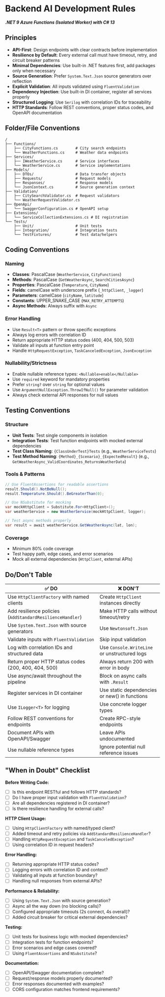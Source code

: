 # Backend AI Development Rules
***.NET 9 Azure Functions (Isolated Worker) with C# 13***

## Principles
- **API-First**: Design endpoints with clear contracts before implementation
- **Resilience by Default**: Every external call must have timeout, retry, and circuit breaker patterns
- **Minimal Dependencies**: Use built-in .NET features first, add packages only when necessary
- **Source Generation**: Prefer `System.Text.Json` source generators over reflection
- **Explicit Validation**: All inputs validated using `FluentValidation`
- **Dependency Injection**: Use built-in DI container, register all services properly
- **Structured Logging**: Use `Serilog` with correlation IDs for traceability
- **HTTP Standards**: Follow REST conventions, proper status codes, and OpenAPI documentation

## Folder/File Conventions

```
/
├── Functions/
│   ├── CityFunctions.cs        # City search endpoints
│   └── WeatherFunctions.cs     # Weather data endpoints
├── Services/
│   ├── IWeatherService.cs      # Service interfaces
│   └── WeatherService.cs       # Service implementations
├── Models/
│   ├── DTOs/                   # Data transfer objects
│   ├── Requests/               # Request models
│   ├── Responses/              # Response models
│   └── JsonContext.cs          # Source generation context
├── Validation/
│   ├── CitySearchValidator.cs  # Request validators
│   └── WeatherRequestValidator.cs
├── OpenApi/
│   └── SwaggerConfiguration.cs # OpenAPI setup
├── Extensions/
│   └── ServiceCollectionExtensions.cs # DI registration
└── Tests/
    ├── Unit/                   # Unit tests
    ├── Integration/            # Integration tests
    └── TestFixtures/           # Test data/helpers
```

## Coding Conventions

### Naming
- **Classes**: PascalCase (`WeatherService`, `CityFunctions`)
- **Methods**: PascalCase (`GetWeatherAsync`, `SearchCitiesAsync`)
- **Properties**: PascalCase (`Temperature`, `CityName`)
- **Fields**: camelCase with underscore prefix (`_httpClient`, `_logger`)
- **Parameters**: camelCase (`cityName`, `latitude`)
- **Constants**: UPPER_SNAKE_CASE (`MAX_RETRY_ATTEMPTS`)
- **Async Methods**: Always suffix with `Async`

### Error Handling
- Use `Result<T>` pattern or throw specific exceptions
- Always log errors with correlation ID
- Return appropriate HTTP status codes (400, 404, 500, 503)
- Validate all inputs at function entry point
- Handle `HttpRequestException`, `TaskCanceledException`, `JsonException`

### Nullability/Strictness
- Enable nullable reference types: `<Nullable>enable</Nullable>`
- Use `required` keyword for mandatory properties
- Prefer `string?` over `string` for optional values
- Use `ArgumentNullException.ThrowIfNull()` for parameter validation
- Always check external API responses for null values

## Testing Conventions

### Structure
- **Unit Tests**: Test single components in isolation
- **Integration Tests**: Test function endpoints with mocked external dependencies
- **Test Class Naming**: `{ClassUnderTest}Tests` (e.g., `WeatherServiceTests`)
- **Test Method Naming**: `{Method}_{Scenario}_{ExpectedResult}` (e.g., `GetWeatherAsync_ValidCoordinates_ReturnsWeatherData`)

### Tools & Patterns
```csharp
// Use FluentAssertions for readable assertions
result.Should().NotBeNull();
result.Temperature.Should().BeGreaterThan(0);

// Use NSubstitute for mocking
var mockHttpClient = Substitute.For<HttpClient>();
var weatherService = new WeatherService(mockHttpClient, logger);

// Test async methods properly
var result = await weatherService.GetWeatherAsync(lat, lon);
```

### Coverage
- Minimum 80% code coverage
- Test happy path, edge cases, and error scenarios
- Mock all external dependencies (`HttpClient`, external APIs)

## Do/Don't Table

| ✅ DO | ❌ DON'T |
|--------|----------|
| Use `HttpClientFactory` with named clients | Create `HttpClient` instances directly |
| Add resilience policies (`AddStandardResilienceHandler`) | Make HTTP calls without timeout/retry |
| Use `System.Text.Json` with source generators | Use `Newtonsoft.Json` |
| Validate inputs with `FluentValidation` | Skip input validation |
| Log with correlation IDs and structured data | Use `Console.WriteLine` or unstructured logs |
| Return proper HTTP status codes (200, 400, 404, 500) | Always return 200 with error in body |
| Use async/await throughout the pipeline | Block on async calls with `.Result` |
| Register services in DI container | Use static dependencies or new() in functions |
| Use `ILogger<T>` for logging | Use concrete logger types |
| Follow REST conventions for endpoints | Create RPC-style endpoints |
| Document APIs with OpenAPI/Swagger | Leave APIs undocumented |
| Use nullable reference types | Ignore potential null reference issues |

## "When in Doubt" Checklist

**Before Writing Code:**
- [ ] Is this endpoint RESTful and follows HTTP standards?
- [ ] Do I have proper input validation with `FluentValidation`?
- [ ] Are all dependencies registered in DI container?
- [ ] Is there resilience handling for external calls?

**HTTP Client Usage:**
- [ ] Using `HttpClientFactory` with named/typed client?
- [ ] Added timeout and retry policies via `AddStandardResilienceHandler`?
- [ ] Handling `HttpRequestException` and `TaskCanceledException`?
- [ ] Using correlation ID in request headers?

**Error Handling:**
- [ ] Returning appropriate HTTP status codes?
- [ ] Logging errors with correlation ID and context?
- [ ] Validating all inputs at function boundary?
- [ ] Handling null responses from external APIs?

**Performance & Reliability:**
- [ ] Using `System.Text.Json` with source generation?
- [ ] Async all the way down (no blocking calls)?
- [ ] Configured appropriate timeouts (2s connect, 4s overall)?
- [ ] Added circuit breaker for critical external dependencies?

**Testing:**
- [ ] Unit tests for business logic with mocked dependencies?
- [ ] Integration tests for function endpoints?
- [ ] Error scenarios and edge cases covered?
- [ ] Using `FluentAssertions` and `NSubstitute`?

**Documentation:**
- [ ] OpenAPI/Swagger documentation complete?
- [ ] Request/response models properly documented?
- [ ] Error responses documented with examples?
- [ ] CORS configuration matches frontend requirements?
